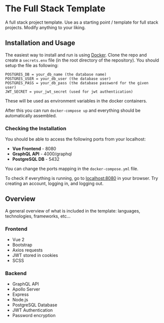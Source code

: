 # The Full Stack Template

A full stack project template. Use as a starting point / template for full stack projects. Modify anything to your liking.

## Installation and Usage

The easiest way to install and run is using [Docker](https://www.docker.com/).
Clone the repo and create a `secrets.env` file (in the root directory of the repository). You should setup the file as following:

```shell
POSTGRES_DB = your_db_name (the database name)
POSTGRES_USER = your_db_user (the database user)
POSTGRES_PASS = your_db_pass (the database password for the given user)
JWT_SECRET = your_jwt_secret (used for jwt authentication)
```

These will be used as environment variables in the docker containers.

After this you can run `docker-compose up` and everything should be automatically assembled.

### Checking the Installation

You should be able to access the following ports from your localhost:

- **Vue Frontend** - 8080
- **GraphQL API** - 4000/graphql
- **PostgreSQL DB** - 5432

You can change the ports mapping in the `docker-compose.yml` file.

To check if everything is running, go to [localhost:8080](localhost:8080) in your browser. Try creating an account, logging in, and logging out.

## Overview

A general overview of what is included in the template: languages, technologies, frameworks, etc...

### Frontend

- Vue 2
- Bootstrap
- Axios requests
- JWT stored in cookies
- SCSS

### Backend

- GraphQL API
- Apollo Server
- Express
- Node.js
- PostgreSQL Database
- JWT Authentication
- Password encryption
